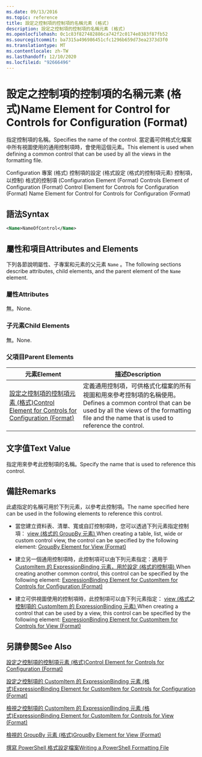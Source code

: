 ```yaml
---
ms.date: 09/13/2016
ms.topic: reference
title: 設定之控制項的控制項的名稱元素 (格式)
description: 設定之控制項的控制項的名稱元素 (格式)
ms.openlocfilehash: 0c1c83f827482886ca742f2c0174e8383f87fb52
ms.sourcegitcommit: ba7315a496986451cfc1296b659d73ea2373d3f0
ms.translationtype: MT
ms.contentlocale: zh-TW
ms.lasthandoff: 12/10/2020
ms.locfileid: "92666496"
---
```

# <a name="name-element-for-control-for-controls-for-configuration-format"></a><span data-ttu-id="a99de-103">設定之控制項的控制項的名稱元素 (格式)</span><span class="sxs-lookup"><span data-stu-id="a99de-103">Name Element for Control for Controls for Configuration (Format)</span></span>

<span data-ttu-id="a99de-104">指定控制項的名稱。</span><span class="sxs-lookup"><span data-stu-id="a99de-104">Specifies the name of the control.</span></span> <span data-ttu-id="a99de-105">當定義可供格式化檔案中所有視圖使用的通用控制項時，會使用這個元素。</span><span class="sxs-lookup"><span data-stu-id="a99de-105">This element is used when defining a common control that can be used by all the views in the formatting file.</span></span>

<span data-ttu-id="a99de-106">Configuration 專案 (格式) 控制項的設定 (格式設定 (格式的控制項元素) 控制項，以控制) 格式的控制項 (</span><span class="sxs-lookup"><span data-stu-id="a99de-106">Configuration Element (Format) Controls Element of Configuration (Format) Control Element for Controls for Configuration (Format) Name Element for Control for Controls for Configuration (Format)</span></span>

## <a name="syntax"></a><span data-ttu-id="a99de-107">語法</span><span class="sxs-lookup"><span data-stu-id="a99de-107">Syntax</span></span>

```xml
<Name>NameOfControl</Name>

```

## <a name="attributes-and-elements"></a><span data-ttu-id="a99de-108">屬性和項目</span><span class="sxs-lookup"><span data-stu-id="a99de-108">Attributes and Elements</span></span>

<span data-ttu-id="a99de-109">下列各節說明屬性、子專案和元素的父元素 `Name` 。</span><span class="sxs-lookup"><span data-stu-id="a99de-109">The following sections describe attributes, child elements, and the parent element of the `Name` element.</span></span>

### <a name="attributes"></a><span data-ttu-id="a99de-110">屬性</span><span class="sxs-lookup"><span data-stu-id="a99de-110">Attributes</span></span>

<span data-ttu-id="a99de-111">無。</span><span class="sxs-lookup"><span data-stu-id="a99de-111">None.</span></span>

### <a name="child-elements"></a><span data-ttu-id="a99de-112">子元素</span><span class="sxs-lookup"><span data-stu-id="a99de-112">Child Elements</span></span>

<span data-ttu-id="a99de-113">無。</span><span class="sxs-lookup"><span data-stu-id="a99de-113">None.</span></span>

### <a name="parent-elements"></a><span data-ttu-id="a99de-114">父項目</span><span class="sxs-lookup"><span data-stu-id="a99de-114">Parent Elements</span></span>

|<span data-ttu-id="a99de-115">元素</span><span class="sxs-lookup"><span data-stu-id="a99de-115">Element</span></span>|<span data-ttu-id="a99de-116">描述</span><span class="sxs-lookup"><span data-stu-id="a99de-116">Description</span></span>|
|-------------|-----------------|
|[<span data-ttu-id="a99de-117">設定之控制項的控制項元素 (格式)</span><span class="sxs-lookup"><span data-stu-id="a99de-117">Control Element for Controls for Configuration (Format)</span></span>](./control-element-for-controls-for-configuration-format.md)|<span data-ttu-id="a99de-118">定義通用控制項，可供格式化檔案的所有視圖和用來參考控制項的名稱使用。</span><span class="sxs-lookup"><span data-stu-id="a99de-118">Defines a common control that can be used by all the views of the formatting file and the name that is used to reference the control.</span></span>|

## <a name="text-value"></a><span data-ttu-id="a99de-119">文字值</span><span class="sxs-lookup"><span data-stu-id="a99de-119">Text Value</span></span>

<span data-ttu-id="a99de-120">指定用來參考此控制項的名稱。</span><span class="sxs-lookup"><span data-stu-id="a99de-120">Specify the name that is used to reference this control.</span></span>

## <a name="remarks"></a><span data-ttu-id="a99de-121">備註</span><span class="sxs-lookup"><span data-stu-id="a99de-121">Remarks</span></span>

<span data-ttu-id="a99de-122">此處指定的名稱可用於下列元素，以參考此控制項。</span><span class="sxs-lookup"><span data-stu-id="a99de-122">The name specified here can be used in the following elements to reference this control.</span></span>

- <span data-ttu-id="a99de-123">當您建立資料表、清單、寬或自訂控制項時，您可以透過下列元素指定控制項： [view (格式的 GroupBy 元素) ](./groupby-element-for-view-format.md)</span><span class="sxs-lookup"><span data-stu-id="a99de-123">When creating a table, list, wide or custom control view, the control can be specified by the following element: [GroupBy Element for View (Format)](./groupby-element-for-view-format.md)</span></span>

- <span data-ttu-id="a99de-124">建立另一個通用控制項時，此控制項可以由下列元素指定：適用于 [CustomItem 的 ExpressionBinding 元素，用於設定 (格式的控制項) ](./expressionbinding-element-for-customitem-for-controls-for-configuration-format.md)</span><span class="sxs-lookup"><span data-stu-id="a99de-124">When creating another common control, this control can be specified by the following element: [ExpressionBinding Element for CustomItem for Controls for Configuration (Format)](./expressionbinding-element-for-customitem-for-controls-for-configuration-format.md)</span></span>

- <span data-ttu-id="a99de-125">建立可供視圖使用的控制項時，此控制項可以由下列元素指定： [view (格式之控制項的 CustomItem 的 ExpressionBinding 元素) ](./expressionbinding-element-for-customitem-for-controls-for-view-format.md)</span><span class="sxs-lookup"><span data-stu-id="a99de-125">When creating a control that can be used by a view, this control can be specified by the following element: [ExpressionBinding Element for CustomItem for Controls for View (Format)](./expressionbinding-element-for-customitem-for-controls-for-view-format.md)</span></span>

## <a name="see-also"></a><span data-ttu-id="a99de-126">另請參閱</span><span class="sxs-lookup"><span data-stu-id="a99de-126">See Also</span></span>

[<span data-ttu-id="a99de-127">設定之控制項的控制項元素 (格式)</span><span class="sxs-lookup"><span data-stu-id="a99de-127">Control Element for Controls for Configuration (Format)</span></span>](./control-element-for-controls-for-configuration-format.md)

[<span data-ttu-id="a99de-128">設定之控制項的 CustomItem 的 ExpressionBinding 元素 (格式)</span><span class="sxs-lookup"><span data-stu-id="a99de-128">ExpressionBinding Element for CustomItem for Controls for Configuration (Format)</span></span>](./expressionbinding-element-for-customitem-for-controls-for-configuration-format.md)

[<span data-ttu-id="a99de-129">檢視之控制項的 CustomItem 的 ExpressionBinding 元素 (格式)</span><span class="sxs-lookup"><span data-stu-id="a99de-129">ExpressionBinding Element for CustomItem for Controls for View (Format)</span></span>](./expressionbinding-element-for-customitem-for-controls-for-view-format.md)

[<span data-ttu-id="a99de-130">檢視的 GroupBy 元素 (格式)</span><span class="sxs-lookup"><span data-stu-id="a99de-130">GroupBy Element for View (Format)</span></span>](./groupby-element-for-view-format.md)

[<span data-ttu-id="a99de-131">撰寫 PowerShell 格式設定檔案</span><span class="sxs-lookup"><span data-stu-id="a99de-131">Writing a PowerShell Formatting File</span></span>](./writing-a-powershell-formatting-file.md)
